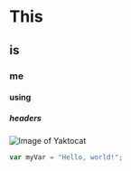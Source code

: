 # This
## is
### me
#### using
##### headers

![Image of Yaktocat](https://octodex.github.com/images/yaktocat.png)

``` javascript
var myVar = "Hello, world!";
```
